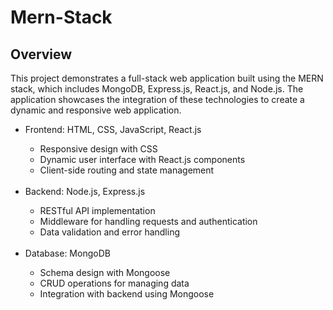 ﻿# Mern-Stack

<h2>Overview</h2>
<p>This project demonstrates a full-stack web application built using the MERN stack, which includes MongoDB, Express.js, React.js, and Node.js. The application showcases the integration of these technologies to create a dynamic and responsive web application.</p>
<ul>
  <li>Frontend: HTML, CSS, JavaScript, React.js</li>
    <ul>
      <li>Responsive design with CSS</li>
      <li>Dynamic user interface with React.js components</li>
      <li>Client-side routing and state management</li>
    </ul>
  </li><br>
  <li>Backend: Node.js, Express.js</li>
    <ul>
      <li>RESTful API implementation</li>
      <li>Middleware for handling requests and authentication</li>
      <li>Data validation and error handling</li>
    </ul><br>
  <li>Database: MongoDB</li>
  <ul>
      <li>Schema design with Mongoose</li>
      <li>CRUD operations for managing data</li>
      <li>Integration with backend using Mongoose</li>
    </ul>
</ul>
